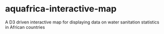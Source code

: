 # aquafrica-interactive-map
A D3 driven interactive map for displaying data on water sanitation statistics in African countries 
